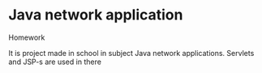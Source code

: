 # Java network application
Homework

It is project made in school in subject Java network applications.
Servlets and JSP-s are used in there
